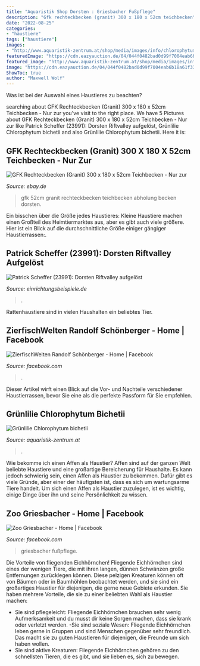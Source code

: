 ```yaml
---
title: "Aquaristik Shop Dorsten : Griesbacher Fußpflege"
description: "Gfk rechteckbecken (granit) 300 x 180 x 52cm teichbecken"
date: "2022-08-25"
categories:
- "haustiere"
tags: ["haustiere"]
images:
- "http://www.aquaristik-zentrum.at/shop/media/images/info/chlorophytum_bichetii.jpg"
featuredImage: "https://cdn.eazyauction.de/04/044f0482bad0d99f7004eab6b18a61f334b788e160e1876d9778aac9c95e7a08abc827b5802ca6620e1c8b9bdbf294ef/img/346x520_4ac0bc0e183434ca9969d3c8776a1e64cf5f8d05.jpeg"
featured_image: "http://www.aquaristik-zentrum.at/shop/media/images/info/chlorophytum_bichetii.jpg"
image: "https://cdn.eazyauction.de/04/044f0482bad0d99f7004eab6b18a61f334b788e160e1876d9778aac9c95e7a08abc827b5802ca6620e1c8b9bdbf294ef/img/346x520_4ac0bc0e183434ca9969d3c8776a1e64cf5f8d05.jpeg"
ShowToc: true
author: "Maxwell Wolf"
---
```



Was ist bei der Auswahl eines Haustieres zu beachten?

	

		
searching about GFK Rechteckbecken (Granit) 300 x 180 x 52cm Teichbecken - Nur zur you've visit to the right place. We have 5 Pictures about GFK Rechteckbecken (Granit) 300 x 180 x 52cm Teichbecken - Nur zur like Patrick Scheffer (23991): Dorsten Riftvalley aufgelöst, Grünlilie Chlorophytum bichetii and also Grünlilie Chlorophytum bichetii. Here it is:
		
    
## GFK Rechteckbecken (Granit) 300 X 180 X 52cm Teichbecken - Nur Zur

<img loading=lazy src="https://cdn.eazyauction.de/04/044f0482bad0d99f7004eab6b18a61f334b788e160e1876d9778aac9c95e7a08abc827b5802ca6620e1c8b9bdbf294ef/img/346x520_4ac0bc0e183434ca9969d3c8776a1e64cf5f8d05.jpeg" onerror="this.onerror=null;this.src='https://tse2.mm.bing.net/th?id=OIP.J3xXhP5_ljuPEW_TGF1JdAAAAA&amp;pid=15.1';" alt="GFK Rechteckbecken (Granit) 300 x 180 x 52cm Teichbecken - Nur zur">

_Source: ebay.de_

>gfk 52cm granit rechteckbecken teichbecken abholung becken dorsten. 

	

Ein bisschen über die Größe jedes Haustieres:
Kleine Haustiere machen einen Großteil des Heimtiermarktes aus, aber es gibt auch viele größere. Hier ist ein Blick auf die durchschnittliche Größe einiger gängiger Haustierrassen:.

    
## Patrick Scheffer (23991): Dorsten Riftvalley Aufgelöst

<img loading=lazy src="http://www.einrichtungsbeispiele.de/16to6.php?url=images/images_28428/bc0feff07f0ab24ad20b993ea11ec243.jpg&amp;width=1140" onerror="this.onerror=null;this.src='https://tse3.mm.bing.net/th?id=OIP.BXrH4VL3Te7MC8k5kVa85QHaCU&amp;pid=15.1';" alt="Patrick Scheffer (23991): Dorsten Riftvalley aufgelöst">

_Source: einrichtungsbeispiele.de_

>. 

	

Rattenhaustiere sind in vielen Haushalten ein beliebtes Tier.

    
## ZierfischWelten Randolf Schönberger - Home | Facebook

<img loading=lazy src="https://lookaside.fbsbx.com/lookaside/crawler/media/?media_id=3274442102578221" onerror="this.onerror=null;this.src='https://tse4.mm.bing.net/th?id=OIP.c4LFBr03_DDAXs7VV043egHaEK&amp;pid=15.1';" alt="ZierfischWelten Randolf Schönberger - Home | Facebook">

_Source: facebook.com_

>. 

	

Dieser Artikel wirft einen Blick auf die Vor- und Nachteile verschiedener Haustierrassen, bevor Sie eine als die perfekte Passform für Sie empfehlen.

    
## Grünlilie Chlorophytum Bichetii

<img loading=lazy src="http://www.aquaristik-zentrum.at/shop/media/images/info/chlorophytum_bichetii.jpg" onerror="this.onerror=null;this.src='https://tse4.mm.bing.net/th?id=OIP.f4N40SeVj4kWb5MKY1SmlQAAAA&amp;pid=15.1';" alt="Grünlilie Chlorophytum bichetii">

_Source: aquaristik-zentrum.at_

>. 

	

Wie bekomme ich einen Affen als Haustier?
Affen sind auf der ganzen Welt beliebte Haustiere und eine großartige Bereicherung für Haushalte. Es kann jedoch schwierig sein, einen Affen als Haustier zu bekommen. Dafür gibt es viele Gründe, aber einer der häufigsten ist, dass es sich um wartungsarme Tiere handelt. Um sich einen Affen als Haustier zuzulegen, ist es wichtig, einige Dinge über ihn und seine Persönlichkeit zu wissen.

    
## Zoo Griesbacher - Home | Facebook

<img loading=lazy src="https://lookaside.fbsbx.com/lookaside/crawler/media/?media_id=494000177723737" onerror="this.onerror=null;this.src='https://tse2.mm.bing.net/th?id=OIP._zuvOXFt-tuL-pTPnEyJHgHaHa&amp;pid=15.1';" alt="Zoo Griesbacher - Home | Facebook">

_Source: facebook.com_

>griesbacher fußpflege. 

	

Die Vorteile von fliegenden Eichhörnchen!
Fliegende Eichhörnchen sind eines der wenigen Tiere, die mit ihren langen, dünnen Schwänzen große Entfernungen zurücklegen können. Diese pelzigen Kreaturen können oft von Bäumen oder in Baumhöhlen beobachtet werden, und sie sind ein großartiges Haustier für diejenigen, die gerne neue Gebiete erkunden. Sie haben mehrere Vorteile, die sie zu einer beliebten Wahl als Haustier machen:
- Sie sind pflegeleicht: Fliegende Eichhörnchen brauchen sehr wenig Aufmerksamkeit und du musst dir keine Sorgen machen, dass sie krank oder verletzt werden.
-Sie sind soziale Wesen: Fliegende Eichhörnchen leben gerne in Gruppen und sind Menschen gegenüber sehr freundlich. Das macht sie zu guten Haustieren für diejenigen, die Freunde um sich haben wollen.
- Sie sind aktive Kreaturen: Fliegende Eichhörnchen gehören zu den schnellsten Tieren, die es gibt, und sie lieben es, sich zu bewegen.

